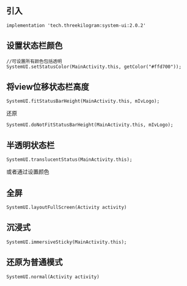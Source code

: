 
## 引入

```
implementation 'tech.threekilogram:system-ui:2.0.2'
```



## 设置状态栏颜色

```
//可设置所有颜色包括透明
SystemUI.setStatusColor(MainActivity.this, getColor("#ffd700"));
```

## 将view位移状态栏高度

```
SystemUI.fitStatusBarHeight(MainActivity.this, mIvLogo);
```

还原

```
SystemUI.doNotFitStatusBarHeight(MainActivity.this, mIvLogo);
```

## 半透明状态栏

```
SystemUI.translucentStatus(MainActivity.this);
```

或者通过设置颜色

## 全屏

```
SystemUI.layoutFullScreen(Activity activity)
```

## 沉浸式

```
SystemUI.immersiveSticky(MainActivity.this);
```

## 还原为普通模式

```
SystemUI.normal(Activity activity)
```